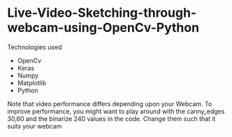 # Live-Video-Sketching-through-webcam-using-OpenCv-Python

Technologies used

* OpenCv
* Keras
* Numpy
* Matplotlib
* Python
    
Note that video performance differs depending upon your Webcam. To improve performance, you might want to play around with the canny_edges 30,60 and the binarize 240 values in the code. Change them such that it suits your webcam
